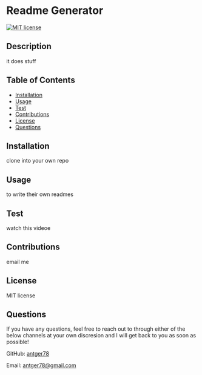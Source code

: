 # Readme Generator

[![MIT license](https://img.shields.io/badge/License-MIT-yellow.svg)](https://opensource.org/licenses/MIT)

  ## Description 
  
   it does stuff
  
  ## Table of Contents
  * [Installation](#installation)
  * [Usage](#usage)
  * [Test](#Test)
  * [Contributions](#Contributions)
  * [License](#license)
  * [Questions](#Questions)
  
  
  ## Installation
  
  clone into your own repo
  
  ## Usage 
  
  to write their own readmes
  
  ## Test
  
  watch this videoe
  
  ## Contributions
  
  email me
  
  ## License
  
  MIT license
  
  ## Questions
  
  If you have any questions, feel free to reach out to through either of the below channels at your own discresion and I will get back to you as soon as possible! 
  
  GitHub:  [antger78](https://github.com/antger78)
  
  Email:  antger78@gmail.com
  